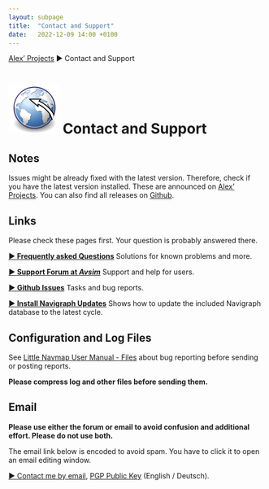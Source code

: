 ```yaml
---
layout: subpage
title:  "Contact and Support"
date:   2022-12-09 14:00 +0100
---
```


[Alex’ Projects](index.html) ► Contact and Support

# ![Little Navmap](assets/images/navroute.png) Contact and Support

## Notes

Issues might be already fixed with the latest version. Therefore, check if you have the latest version installed. These are announced on [Alex’ Projects](index.html).
You can also find all releases on [Github](https://github.com/albar965/littlenavmap/releases).

## Links

Please check these pages first. Your question is probably answered there.

[**► Frequently asked Questions**](littlenavmap-faq.html) Solutions for known problems and more.

[**► Support Forum at _Avsim_**](https://www.avsim.com/forum/780-little-navmap-little-navconnect-little-logbook-support-forum) Support and help for users.

[**► Github Issues**](https://github.com/albar965/littlenavmap/issues) Tasks and bug reports.

[**► Install Navigraph Updates**](littlenavmap_navigraph.html) Shows how to update the included Navigraph database to the latest cycle.

## Configuration and Log Files

See [Little Navmap User Manual - Files](https://www.littlenavmap.org/manuals/littlenavmap/release/latest/en/APPENDIX.html#how-to-report-a-bug)
about bug reporting before sending or posting reports.

**Please compress log and other files before sending them.**

## Email

**Please use either the forum or email to avoid confusion and additional effort. Please do not use both.**

The email link below is encoded to avoid spam. You have to click it to open an email editing window.

<a href="alex AT littlenavmap DOT org"
   rel="nofollow"
   onclick="this.href='mailto:' + 'alex' + '@' + 'little' + 'nav' + 'map' + '.' + 'org'"
   onmouseleave="this.href='alex AT littlenavmap DOT org'"><span class="bold">► Contact me by email</span></a>,
<a rel="pgpkey" href="alex@littlenavmap.org.pubkey.asc">PGP Public Key</a> (English / Deutsch).

